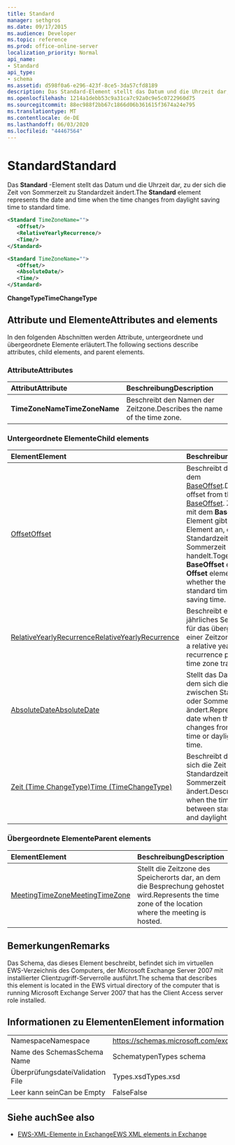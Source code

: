 ```yaml
---
title: Standard
manager: sethgros
ms.date: 09/17/2015
ms.audience: Developer
ms.topic: reference
ms.prod: office-online-server
localization_priority: Normal
api_name:
- Standard
api_type:
- schema
ms.assetid: d598f0a6-e296-423f-8ce5-3da57cfd8189
description: Das Standard-Element stellt das Datum und die Uhrzeit dar, zu der sich die Zeit von Sommerzeit zu Standardzeit ändert.
ms.openlocfilehash: 1214a1debb53c9a31ca7c92a0c9e5c0722960d75
ms.sourcegitcommit: 88ec988f2bb67c1866d06b361615f3674a24e795
ms.translationtype: MT
ms.contentlocale: de-DE
ms.lasthandoff: 06/03/2020
ms.locfileid: "44467564"
---
```

# <a name="standard"></a><span data-ttu-id="94aea-103">Standard</span><span class="sxs-lookup"><span data-stu-id="94aea-103">Standard</span></span>

<span data-ttu-id="94aea-104">Das **Standard** -Element stellt das Datum und die Uhrzeit dar, zu der sich die Zeit von Sommerzeit zu Standardzeit ändert.</span><span class="sxs-lookup"><span data-stu-id="94aea-104">The **Standard** element represents the date and time when the time changes from daylight saving time to standard time.</span></span> 
  
```xml
<Standard TimeZoneName="">
   <Offset/>
   <RelativeYearlyRecurrence/>
   <Time/>
</Standard>
```

```xml
<Standard TimeZoneName="">
   <Offset/>
   <AbsoluteDate/>
   <Time/>
</Standard>
```

<span data-ttu-id="94aea-105">**ChangeType**</span><span class="sxs-lookup"><span data-stu-id="94aea-105">**TimeChangeType**</span></span>

## <a name="attributes-and-elements"></a><span data-ttu-id="94aea-106">Attribute und Elemente</span><span class="sxs-lookup"><span data-stu-id="94aea-106">Attributes and elements</span></span>

<span data-ttu-id="94aea-107">In den folgenden Abschnitten werden Attribute, untergeordnete und übergeordnete Elemente erläutert.</span><span class="sxs-lookup"><span data-stu-id="94aea-107">The following sections describe attributes, child elements, and parent elements.</span></span>
  
### <a name="attributes"></a><span data-ttu-id="94aea-108">Attribute</span><span class="sxs-lookup"><span data-stu-id="94aea-108">Attributes</span></span>

|<span data-ttu-id="94aea-109">**Attribut**</span><span class="sxs-lookup"><span data-stu-id="94aea-109">**Attribute**</span></span>|<span data-ttu-id="94aea-110">**Beschreibung**</span><span class="sxs-lookup"><span data-stu-id="94aea-110">**Description**</span></span>|
|:-----|:-----|
|<span data-ttu-id="94aea-111">**TimeZoneName**</span><span class="sxs-lookup"><span data-stu-id="94aea-111">**TimeZoneName**</span></span> <br/> |<span data-ttu-id="94aea-112">Beschreibt den Namen der Zeitzone.</span><span class="sxs-lookup"><span data-stu-id="94aea-112">Describes the name of the time zone.</span></span>  <br/> |
   
### <a name="child-elements"></a><span data-ttu-id="94aea-113">Untergeordnete Elemente</span><span class="sxs-lookup"><span data-stu-id="94aea-113">Child elements</span></span>

|<span data-ttu-id="94aea-114">**Element**</span><span class="sxs-lookup"><span data-stu-id="94aea-114">**Element**</span></span>|<span data-ttu-id="94aea-115">**Beschreibung**</span><span class="sxs-lookup"><span data-stu-id="94aea-115">**Description**</span></span>|
|:-----|:-----|
|[<span data-ttu-id="94aea-116">Offset</span><span class="sxs-lookup"><span data-stu-id="94aea-116">Offset</span></span>](offset.md) <br/> |<span data-ttu-id="94aea-117">Beschreibt den Offset aus dem [BaseOffset](baseoffset.md).</span><span class="sxs-lookup"><span data-stu-id="94aea-117">Describes the offset from the [BaseOffset](baseoffset.md).</span></span> <span data-ttu-id="94aea-118">Zusammen mit dem **BaseOffset** -Element gibt das **Offset** -Element an, ob es sich um Standardzeit oder Sommerzeit handelt.</span><span class="sxs-lookup"><span data-stu-id="94aea-118">Together with the **BaseOffset** element, the **Offset** element identifies whether the time is standard time or daylight saving time.</span></span>  <br/> |
|[<span data-ttu-id="94aea-119">RelativeYearlyRecurrence</span><span class="sxs-lookup"><span data-stu-id="94aea-119">RelativeYearlyRecurrence</span></span>](relativeyearlyrecurrence.md) <br/> |<span data-ttu-id="94aea-120">Beschreibt ein relatives jährliches Serienmuster für das übergangsdatum einer Zeitzone.</span><span class="sxs-lookup"><span data-stu-id="94aea-120">Describes a relative yearly recurrence pattern for a time zone transition date.</span></span>  <br/> |
|[<span data-ttu-id="94aea-121">AbsoluteDate</span><span class="sxs-lookup"><span data-stu-id="94aea-121">AbsoluteDate</span></span>](absolutedate.md) <br/> |<span data-ttu-id="94aea-122">Stellt das Datum dar, an dem sich die Zeit zwischen Standardzeit oder Sommerzeit ändert.</span><span class="sxs-lookup"><span data-stu-id="94aea-122">Represents the date when the time changes from standard time or daylight saving time.</span></span>  <br/> |
|[<span data-ttu-id="94aea-123">Zeit (Time ChangeType)</span><span class="sxs-lookup"><span data-stu-id="94aea-123">Time (TimeChangeType)</span></span>](time-timechangetype.md) <br/> |<span data-ttu-id="94aea-124">Beschreibt die Zeit, zu der sich die Zeit zwischen Standardzeit und Sommerzeit ändert.</span><span class="sxs-lookup"><span data-stu-id="94aea-124">Describes the time when the time changes between standard time and daylight saving time.</span></span>  <br/> |
   
### <a name="parent-elements"></a><span data-ttu-id="94aea-125">Übergeordnete Elemente</span><span class="sxs-lookup"><span data-stu-id="94aea-125">Parent elements</span></span>

|<span data-ttu-id="94aea-126">**Element**</span><span class="sxs-lookup"><span data-stu-id="94aea-126">**Element**</span></span>|<span data-ttu-id="94aea-127">**Beschreibung**</span><span class="sxs-lookup"><span data-stu-id="94aea-127">**Description**</span></span>|
|:-----|:-----|
|[<span data-ttu-id="94aea-128">MeetingTimeZone</span><span class="sxs-lookup"><span data-stu-id="94aea-128">MeetingTimeZone</span></span>](meetingtimezone.md) <br/> |<span data-ttu-id="94aea-129">Stellt die Zeitzone des Speicherorts dar, an dem die Besprechung gehostet wird.</span><span class="sxs-lookup"><span data-stu-id="94aea-129">Represents the time zone of the location where the meeting is hosted.</span></span>  <br/> |
   
## <a name="remarks"></a><span data-ttu-id="94aea-130">Bemerkungen</span><span class="sxs-lookup"><span data-stu-id="94aea-130">Remarks</span></span>

<span data-ttu-id="94aea-131">Das Schema, das dieses Element beschreibt, befindet sich im virtuellen EWS-Verzeichnis des Computers, der Microsoft Exchange Server 2007 mit installierter Clientzugriff-Serverrolle ausführt.</span><span class="sxs-lookup"><span data-stu-id="94aea-131">The schema that describes this element is located in the EWS virtual directory of the computer that is running Microsoft Exchange Server 2007 that has the Client Access server role installed.</span></span>
  
## <a name="element-information"></a><span data-ttu-id="94aea-132">Informationen zu Elementen</span><span class="sxs-lookup"><span data-stu-id="94aea-132">Element information</span></span>

|||
|:-----|:-----|
|<span data-ttu-id="94aea-133">Namespace</span><span class="sxs-lookup"><span data-stu-id="94aea-133">Namespace</span></span>  <br/> |https://schemas.microsoft.com/exchange/services/2006/types  <br/> |
|<span data-ttu-id="94aea-134">Name des Schemas</span><span class="sxs-lookup"><span data-stu-id="94aea-134">Schema Name</span></span>  <br/> |<span data-ttu-id="94aea-135">Schematypen</span><span class="sxs-lookup"><span data-stu-id="94aea-135">Types schema</span></span>  <br/> |
|<span data-ttu-id="94aea-136">Überprüfungsdatei</span><span class="sxs-lookup"><span data-stu-id="94aea-136">Validation File</span></span>  <br/> |<span data-ttu-id="94aea-137">Types.xsd</span><span class="sxs-lookup"><span data-stu-id="94aea-137">Types.xsd</span></span>  <br/> |
|<span data-ttu-id="94aea-138">Leer kann sein</span><span class="sxs-lookup"><span data-stu-id="94aea-138">Can be Empty</span></span>  <br/> |<span data-ttu-id="94aea-139">False</span><span class="sxs-lookup"><span data-stu-id="94aea-139">False</span></span>  <br/> |
   
## <a name="see-also"></a><span data-ttu-id="94aea-140">Siehe auch</span><span class="sxs-lookup"><span data-stu-id="94aea-140">See also</span></span>

- [<span data-ttu-id="94aea-141">EWS-XML-Elemente in Exchange</span><span class="sxs-lookup"><span data-stu-id="94aea-141">EWS XML elements in Exchange</span></span>](ews-xml-elements-in-exchange.md)

